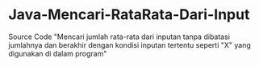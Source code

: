 # Java-Mencari-RataRata-Dari-Input
Source Code "Mencari jumlah rata-rata dari inputan tanpa dibatasi jumlahnya dan berakhir dengan kondisi inputan tertentu seperti "X" yang digunakan di dalam program"
